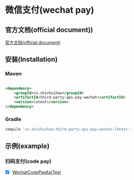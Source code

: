 # 微信支付(wechat pay)

## 官方文档(official document))

[官方文档(official document)](https://pay.weixin.qq.com/wiki/doc/api/index.html)

## 安装(Installation)

### Maven

```xml

<dependency>
    <groupId>cn.shishuihao</groupId>
    <artifactId>third-party-api-pay-wechat</artifactId>
    <version>latest</version>
</dependency>
```

### Gradle

```groovy
compile 'cn.shishuihao:third-party-api-pay-wechat:latest'
```

## 示例(example)

### 扫码支付(code pay)

-   [x] [WechatCodePayApiTest](/third-party-api-pay-wechat/src/test/java/cn/shishuihao/thirdparty/api/pay/wechat/api/WechatCodePayApiTest.java)
